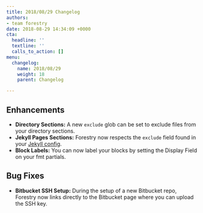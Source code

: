```yaml
---
title: 2018/08/29 Changelog
authors:
- team forestry
date: 2018-08-29 14:34:09 +0000
cta:
  headline: ''
  textline: ''
  calls_to_action: []
menu:
  changelog:
    name: 2018/08/29
    weight: 18
    parent: Changelog

---
```

## Enhancements

* **Directory Sections:** A new `exclude` glob can be set to exclude files from your directory sections.
* **Jekyll Pages Sections:** Forestry now respects the `exclude` field found in your [Jekyll config](https://jekyllrb.com/docs/configuration/ "Jekyll Configuration").
* **Block Labels:** You can now label your blocks by setting the Display Field on your fmt partials.

## Bug Fixes

* **Bitbucket SSH Setup:** During the setup of a new Bitbucket repo, Forestry now links directly to the Bitbucket page where you can upload the SSH key.